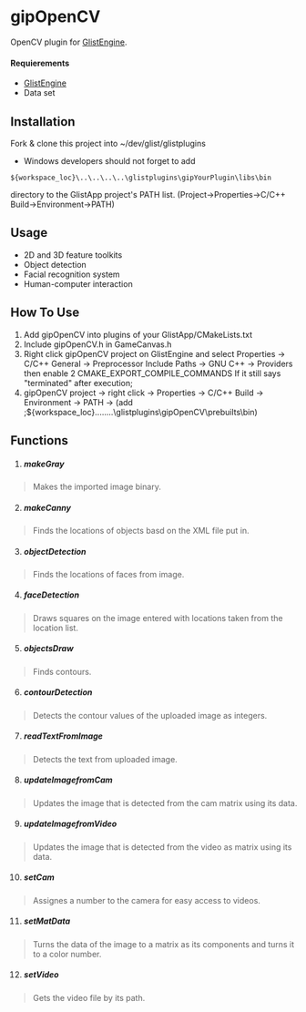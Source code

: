 # gipOpenCV
OpenCV plugin for [GlistEngine](https://github.com/GlistEngine/GlistEngine).
#### Requierements
- [GlistEngine](https://github.com/GlistEngine/GlistEngine)
- Data set

## Installation
Fork & clone this project into ~/dev/glist/glistplugins

- Windows developers should not forget to add
```
${workspace_loc}\..\..\..\..\glistplugins\gipYourPlugin\libs\bin
```
directory to the GlistApp project's PATH list.
(Project->Properties->C/C++ Build->Environment->PATH)
## Usage
- 2D and 3D feature toolkits
- Object detection
- Facial recognition system
- Human-computer interaction

## How To Use 
1. Add gipOpenCV into plugins of your GlistApp/CMakeLists.txt
2. Include gipOpenCV.h in GameCanvas.h
3. Right click gipOpenCV project on GlistEngine and select Properties -> C/C++ General -> Preprocessor Include Paths -> GNU C++ -> Providers then enable 2 CMAKE_EXPORT_COMPILE_COMMANDS 
If it still says "terminated" after execution;
4. gipOpenCV project -> right click -> Properties -> C/C++ Build -> Environment -> PATH -> (add ;${workspace_loc}\..\..\..\..\glistplugins\gipOpenCV\prebuilts\bin)

## Functions
1. ##### makeGray
> Makes the imported image binary.
2. ##### makeCanny
> Finds the locations of objects basd on the XML file put in.
3. ##### objectDetection
> Finds the locations of faces from image.
4. ##### faceDetection 
> Draws squares on the image entered with locations taken from the location list.
5. ##### objectsDraw
> Finds contours.
6. ##### contourDetection
> Detects the contour values of the uploaded image as integers.
7. ##### readTextFromImage
> Detects the text from uploaded image.
8. ##### updateImagefromCam
> Updates the image that is detected from the cam matrix using its data.
9. ##### updateImagefromVideo
> Updates the image that is detected from the video as matrix using its data.
10. ##### setCam
> Assignes a number to the camera for easy access to videos.
11. ##### setMatData
> Turns the data of the image to a matrix as its components and turns it to a color number.
12. ##### setVideo
> Gets the video file by its path.
